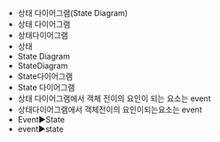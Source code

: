- 상태 다이어그램(State Diagram)
- 상태 다이어그램
- 상태다이어그램
- 상태
- State Diagram
- StateDiagram
- State다이어그램
- State 다이어그램
- 상태 다이어그램에서 객체 전이의 요인이 되는 요소는 event
- 상태다이어그램에서 객체전이의 요인이되는요소는 event
- Event▶️State
- event▶️state